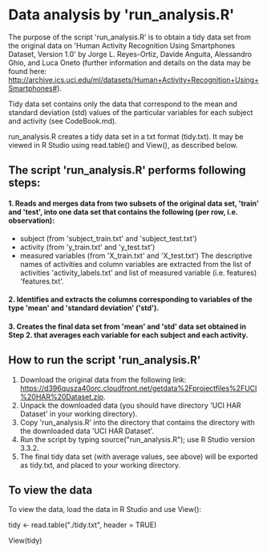 # Data analysis by 'run_analysis.R'

The purpose of the script 'run_analysis.R' is to obtain a tidy data set from the original data on 'Human Activity Recognition Using Smartphones Dataset, Version 1.0' by Jorge L. Reyes-Ortiz, Davide Anguita, Alessandro Ghio, and Luca Oneto (further information and details on the data may be found here: http://archive.ics.uci.edu/ml/datasets/Human+Activity+Recognition+Using+Smartphones#). 

Tidy data set contains only the data that correspond to the mean and standard deviation (std) values of the particular variables for each subject and activity (see CodeBook.md). 

run_analysis.R creates a tidy data set in a txt format (tidy.txt). It may be viewed in R Studio using read.table() and View(), as described below.

## The script 'run_analysis.R' performs following steps:

#### 1. Reads and merges data from two subsets of the original data set, 'train' and 'test', into one data set that contains the following (per row, i.e. observation):
  - subject (from 'subject_train.txt' and 'subject_test.txt')
  - activity (from 'y_train.txt' and 'y_test.txt') 
  - measured variables (from 'X_train.txt' and 'X_test.txt')
The descriptive names of activities and column variables are extracted from the list of activities 'activity_labels.txt' and list of measured variable (i.e. features) 'features.txt'.

#### 2. Identifies and extracts the columns corresponding to variables of the type 'mean' and 'standard deviation' ('std'). 

#### 3. Creates the final data set from 'mean' and 'std' data set obtained in Step 2. that averages each variable for each subject and each activity. 

## How to run the script 'run_analysis.R'

1. Download the original data from the following link: https://d396qusza40orc.cloudfront.net/getdata%2Fprojectfiles%2FUCI%20HAR%20Dataset.zip.
2. Unpack the downloaded data (you should have directory 'UCI HAR Dataset' in your working directory).
3. Copy 'run_analysis.R' into the directory that contains the directory with the downloaded data 'UCI HAR Dataset'.
4. Run the script by typing source("run_analysis.R"); use R Studio version 3.3.2.
5. The final tidy data set (with average values, see above) will be exported as tidy.txt, and placed to your working directory.

## To view the data
To view the data, load the data in R Studio and use View():

tidy <- read.table("./tidy.txt", header = TRUE)

View(tidy)
